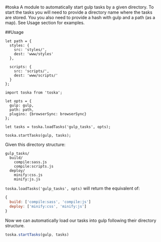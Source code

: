 #toska
A module to automatically start gulp tasks by a given directory. To start the tasks you will need to provide a directory name where the tasks are stored. You you also need to provide a hash with gulp and a path (as a map). See Usage section for examples.

##Usage

```es6
let path = {
  styles: {
    src: 'styles/',
    dest: 'www/styles'
  },

  scripts: {
    src: 'scripts/',
    dest: 'www/scripts/'
  }
};

import toska from 'toska';

let opts = {
  gulp: gulp,
  path: path,
  plugins: {browserSync: browserSync}
};

let tasks = toska.loadTasks('gulp_tasks', opts);

toska.startTasks(gulp, tasks);
```
Given this directory structure:
```
gulp_tasks/
  build/
    compile:sass.js
    compile:scripts.js
  deploy/
    minify:css.js
    minify:js.js
```

`toska.loadTasks('gulp_tasks', opts)` will return the equivalent of:

```js
{
  build: ['compile:sass', 'compile:js']
  deploy: ['minify:css', 'minify:js']
}
```
Now we can automatically load our tasks into gulp following their directory structure.
```js
toska.startTasks(gulp, tasks)
```
